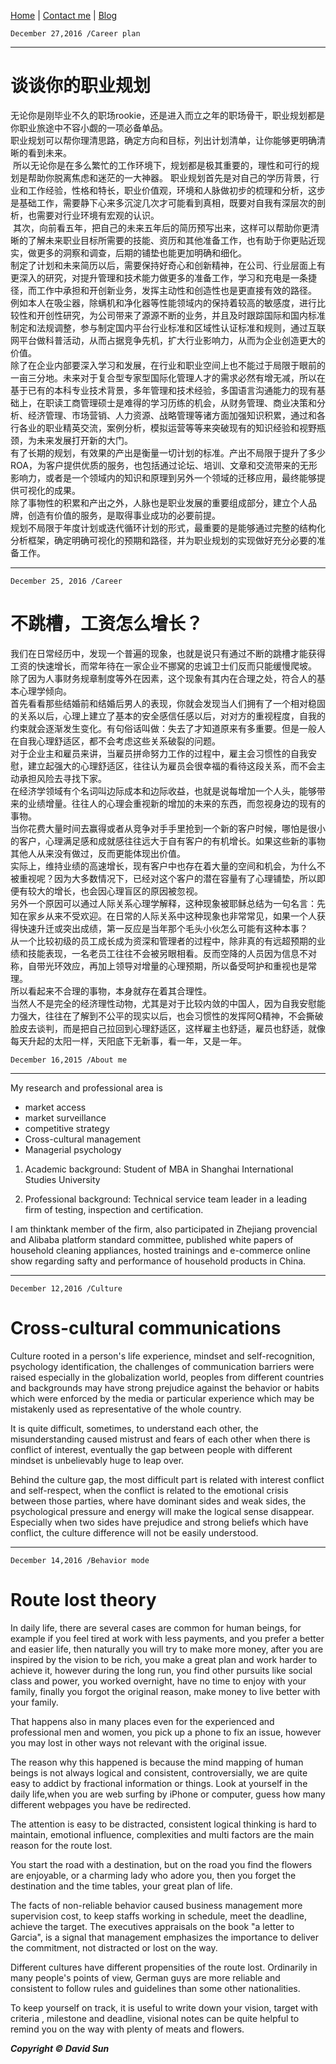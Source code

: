  [Home](http://www.sunweiwei.net) | [Contact me](mailto:david@sunweiwei.net) | [Blog](http://blog.sina.cn/dpool/blog/u/1794955475#type=-1)

    December 27,2016 /Career plan

***
# 谈谈你的职业规划

无论你是刚毕业不久的职场rookie，还是进入而立之年的职场骨干，职业规划都是你职业旅途中不容小觑的一项必备单品。  
职业规划可以帮你理清思路，确定方向和目标，列出计划清单，让你能够更明确清晰的看到未来。  
﻿
所以无论你是在多么繁忙的工作环境下，规划都是极其重要的，理性和可行的规划是帮助你脱离焦虑和迷茫的一大神器。
职业规划首先是对自己的学历背景，行业和工作经验，性格和特长，职业价值观，环境和人脉做初步的梳理和分析，这步是基础工作，需要静下心来多沉淀几次才可能看到真相，既要对自我有深层次的剖析，也需要对行业环境有宏观的认识。  
﻿﻿
其次，向前看五年，把自己的未来五年后的简历预写出来，这样可以帮助你更清晰的了解未来职业目标所需要的技能、资历和其他准备工作，也有助于你更贴近现实，做更多的洞察和调查，后期的铺垫也能更加明确和细化。  
制定了计划和未来简历以后，需要保持好奇心和创新精神，在公司、行业层面上有更深入的研究，对提升管理和技术能力做更多的准备工作，学习和充电是一条捷径，而工作中承担和开创新业务，发挥主动性和创造性也是更直接有效的路径。
例如本人在吸尘器，除螨机和净化器等性能领域内的保持着较高的敏感度，进行比较性和开创性研究，为公司带来了源源不断的业务，并且及时跟踪国际和国内标准制定和法规调整，参与制定国内平台行业标准和区域性认证标准和规则，通过互联网平台做科普活动，从而占据竞争先机，扩大行业影响力，从而为企业创造更大的价值。  
除了在企业内部要深入学习和发展，在行业和职业空间上也不能过于局限于眼前的一亩三分地。未来对于复合型专家型国际化管理人才的需求必然有增无减，所以在基于已有的本科专业技术背景，多年管理和技术经验，多国语言沟通能力的现有基础上，在职读工商管理硕士是难得的学习历练的机会，从财务管理、商业决策和分析、经济管理、市场营销、人力资源、战略管理等诸方面加强知识积累，通过和各行各业的职业精英交流，案例分析，模拟运营等等来突破现有的知识经验和视野瓶颈，为未来发展打开新的大门。  
有了长期的规划，有效果的产出是衡量一切计划的标准。产出不局限于提升了多少ROA，为客户提供优质的服务，也包括通过论坛、培训、文章和交流带来的无形影响力，或者是一个领域内的知识和原理到另外一个领域的迁移应用，最终能够提供可视化的成果。  
除了事物性的积累和产出之外，人脉也是职业发展的重要组成部分，建立个人品牌，创造有价值的服务，是取得事业成功的必要前提。  
规划不局限于年度计划或迭代循环计划的形式﻿，最重要的是能够通过完整的结构化分析框架，确定明确可视化的预期和路径，并为职业规划的实现做好充分必要的准备工作。  

***

    December 25, 2016 /Career

# 不跳槽，工资怎么增长？

我们在日常经历中，发现一个普遍的现象，也就是说只有通过不断的跳槽才能获得工资的快速增长，而常年待在一家企业不挪窝的忠诚卫士们反而只能缓慢爬坡。
除了因为人事财务规章制度等外在因素，这个现象有其内在合理之处，符合人的基本心理学倾向。  
首先看看那些结婚前和结婚后男人的表现，你就会发现当人们拥有了一个相对稳固的关系以后，心理上建立了基本的安全感信任感以后，对对方的重视程度，自我的约束就会逐渐发生变化。有句俗话叫做：失去了才知道原来有多重要。但是一般人在自我心理舒适区，都不会考虑这些关系破裂的问题。  
对于企业主和雇员来讲，当雇员拼命努力工作的过程中，雇主会习惯性的自我安慰，建立起强大的心理舒适区，往往认为雇员会很幸福的看待这段关系，而不会主动承担风险去寻找下家。  
在经济学领域有个名词叫边际成本和边际收益，也就是说每增加一个人头，能够带来的业绩增量。往往人的心理会重视新的增加的未来的东西，而忽视身边的现有的事物。  
当你花费大量时间去赢得或者从竞争对手手里抢到一个新的客户时候，哪怕是很小的客户，心理满足感和成就感往往远大于自有客户的有机增长。如果这些新的事物其他人从来没有做过，反而更能体现出价值。  
实际上，维持业绩的高速增长，现有客户中也存在着大量的空间和机会，为什么不被重视呢？因为大多数情况下，已经对这个客户的潜在容量有了心理铺垫，所以即便有较大的增长，也会因心理盲区的原因被忽视。  
另外一个原因可以通过人际关系心理学解释，这种现象被耶稣总结为一句名言：先知在家乡从来不受欢迎。在日常的人际关系中这种现象也非常常见，如果一个人获得快速升迁或突出成绩，第一反应是当年那个毛头小伙怎么可能有这种本事？  
从一个比较初级的员工成长成为资深和管理者的过程中，除非真的有远超预期的业绩和技能表现，一名老员工往往不会被另眼相看。反而空降的人员因为信息不对称，自带光环效应，再加上领导对增量的心理预期，所以备受呵护和重视也是常理。  
所以看起来不合理的事物，本身就存在着其合理性。  
当然人不是完全的经济理性动物，尤其是对于比较内敛的中国人，因为自我安慰能力强大，往往在了解到不公平的现实以后，也会习惯性的发挥阿Q精神，不会撕破脸皮去谈判，而是把自己拉回到心理舒适区，这样雇主也舒适，雇员也舒适，就像每天升起的太阳一样，天阳底下无新事，看一年，又是一年。﻿  

    December 16,2015 /About me
    
***
My research and professional area is

 * market access
 * market surveillance
 * competitive strategy
 * Cross-cultural management
 * Managerial psychology  

1. Academic background: Student of MBA in Shanghai International Studies University

2. Professional background: Technical service team leader in a leading firm of testing, inspection and certification.  

I am thinktank member of the firm, also participated in Zhejiang provencial and Alibaba platform standard committee, published white papers of household cleaning appliances, hosted trainings and e-commerce online show regarding safty and performance of household products in China.


***
    December 12,2016 /Culture 

# Cross-cultural communications 

Culture rooted in a person's life experience, mindset and self-recognition, psychology identification, the challenges of communication barriers were raised especially in the globalization world, peoples from different countries and backgrounds may have strong prejudice against the behavior or habits which were enforced by the media or particular experience which may be mistakenly used as representative of the whole country.

It is quite difficult, sometimes, to understand each other, the misunderstanding caused mistrust and fears of each other when there is conflict of interest, eventually the gap between people with different mindset is unbelievably huge to leap over.  

Behind the culture gap, the most difficult part is related with interest conflict and self-respect, when the conflict is related to the emotional crisis between those parties, where have dominant sides and weak sides, the psychological pressure and energy will make the logical sense disappear. Especially when two sides have prejudice and strong beliefs which have conflict, the culture difference will not be easily understood.    


***
    December 14,2016 /Behavior mode

# Route lost theory

In daily life, there are several cases are common for human beings, for example if you feel tired at work with less payments, and you prefer a better and easier life, then naturally you will try to make more money, after you are inspired by the vision to be rich, you make a great plan and work harder to achieve it, however during the long run, you find other pursuits like social class and power, you worked overnight, have no time to enjoy with your family, finally you forgot the original reason, make money to live better with your family.  

That happens also in many places even for the experienced and professional men and women, you pick up a phone to fix an issue, however you may lost in other ways not relevant with the original issue.  

The reason why this happened is because the mind mapping of human beings is not always logical and consistent, controversially, we are quite easy to addict by fractional information or things. Look at yourself in the daily life,when you are web surfing by iPhone or computer, guess how many different webpages you have be redirected.   

The attention is easy to be distracted, consistent logical thinking is hard to maintain, emotional influence, complexities and multi factors are the main reason for the route lost.   

You start the road with a destination, but on the road you find the flowers are enjoyable, or a charming lady who adore you, then you forget the destination and the time tables, your great plan of life.  

The facts of non-reliable behavior caused business management more supervision cost, to keep staffs working in schedule, meet the deadline, achieve the target. The executives appraisals on the book "a letter to Garcia", is a signal that management emphasizes the importance to deliver the commitment, not distracted or lost on the way.  

Different cultures have different propensities of the route lost. Ordinarily in many people's points of view, German guys are more reliable and consistent to follow rules and guidelines than some other nationalities.  

To keep yourself on track, it is useful to write down your vision, target with criteria , milestone and deadline, visional notes can be quite helpful to remind you on the way with plenty of meats and flowers.  




***Copyright &copy; David Sun***


